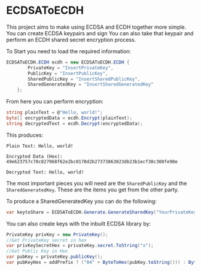 # ECDSAToECDH

This project aims to make using ECDSA and ECDH together more simple.
You can create ECDSA keypairs and sign
You can also take that keypair and perform an ECDH shared secret encryption process.

To Start you need to load the required information:

```csharp
ECDSAToECDH.ECDH ecdh = new ECDSAToECDH.ECDH {
		PrivateKey = "InsertPrivateKey",
		PublicKey = "InsertPublicKey",
		SharedPublicKey = "InsertSharedPublicKey",
		SharedGeneratedKey = "InsertSharedGeneratedKey"		
	};
 ```
From here you can perform encryption:

```csharp
string plainText = @"Hello, world!";
byte[] encryptedData = ecdh.Encrypt(plainText);
string decryptedText = ecdh.Decrypt(encryptedData);
```
This produces:
```
Plain Text: Hello, world!

Encrypted Data (Hex): 49e623757c70c827968f62e2bc0170d2b27373863023db23b1ecf30c308fe98e

Decrypted Text: Hello, world!
```

The most important pieces you will need are the `SharedPublicKey` and the `SharedGeneratedKey`. These are the items you get from the other party. 

To produce a SharedGeneratedKey you can do the following:

```csharp 
var keytoShare = ECDSAToECDH.Generate.GenerateSharedKey("YourPrivateKey", "YourPublicKey", "SecondPartiesPublicKey");`
```

You can also create keys with the inbuilt ECDSA library by:

```csharp
PrivateKey privKey = new PrivateKey();
//Get PrivateKey secret in hex
var privKeySecretHex = privateKey.secret.ToString("x");
//Get Public Key in Hex
var pubKey = privateKey.publicKey();
var pubKeyHex = addPrefix ? ("04" + ByteToHex(pubKey.toString())) : ByteToHex(pubKey.toString());
```
